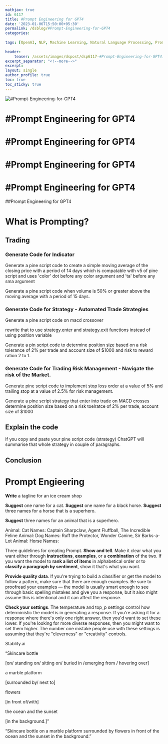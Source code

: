 ```yaml
--- 
mathjax: true
id: 6117
title: #Prompt Engineering for GPT4
date: '2023-01-06T15:50:00+05:30'   
permalink: /dsblog/#Prompt-Engineering-for-GPT4
categories:   
   
tags: [OpenAI, NLP, Machine Learning, Natural Language Processing, Prompt Engineering, GPT]   
   
header:   
    teaser: /assets/images/dspost/dsp6117-#Prompt-Engineering-for-GPT4.jpg
excerpt_separator: "<!--more-->"   
excerpt:   
layout: single   
author_profile: true   
toc: true   
toc_sticky: true
--- 
```


   
![#Prompt-Engineering-for-GPT4](/assets/images/dspost/dsp6117-#Prompt-Engineering-for-GPT4.jpg)

# #Prompt Engineering for GPT4


# #Prompt Engineering for GPT4


# #Prompt Engineering for GPT4


# #Prompt Engineering for GPT4


##Prompt Engineering for GPT4


# What is Prompting?


## Trading
### Generate Code for Indicator
Generate a pine script code to create a simple moving average of the closing price with a period of 14 days which is compatable with v5 of pine script and uses 'color' dot before any color argument and 'ta' before any sma argument


Generate a pine script code when volume is 50% or greater above the moving average with a period of 15 days.

### Generate Code for Strategy - Automated Trade Strategies  
Generate a pine script code on macd crossover 

rewrite that to use strategy.enter and strategy.exit functions instead of using position variable

Generate a pin script code to determine position size based on a risk tolerance of 2% per trade and account size of $1000 and risk to reward ration 2 to 1.

### Generate Code for Trading Risk Management - Navigate the risk of the Market.
Generate pine script code to implement stop loss order at a value of 5% and trailing stop at a value of 2.5% for risk management.

Generate a pine script strategy 
that enter into trade on MACD crosses determine position size based on a risk toelratce of 2% per trade, account size of $1000

## Explain the code
If you copy and paste your pine script code (strategy) ChatGPT will summarise that whole strategy in couple of paragraphs.

## Conclusion




# Prompt Engieering


**Write** a tagline for an ice cream shop

**Suggest** one name for a cat.
**Suggest** one name for a black horse.
**Suggest** three names for a horse that is a superhero.




**Suggest** three names for an animal that is a superhero.

Animal: Cat
Names: Captain Sharpclaw, Agent Fluffball, The Incredible Feline
Animal: Dog
Names: Ruff the Protector, Wonder Canine, Sir Barks-a-Lot
Animal: Horse
Names:

Three guidelines for creating Prompt.
**Show and tell**. Make it clear what you want either through **instructions**, **examples**, or a **combination** of the two. If you want the model to **rank a list of items** in alphabetical order or to **classify a paragraph by sentiment**, show it that's what you want.

**Provide quality data**. If you're trying to build a classifier or get the model to follow a pattern, make sure that there are enough examples. Be sure to proofread your examples — the model is usually smart enough to see through basic spelling mistakes and give you a response, but it also might assume this is intentional and it can affect the response.

**Check your settings**. The temperature and top_p settings control how deterministic the model is in generating a response. If you're asking it for a response where there's only one right answer, then you'd want to set these lower. If you're looking for more diverse responses, then you might want to set them higher. The number one mistake people use with these settings is assuming that they're "cleverness" or "creativity" controls.




Stablity.ai

“Skincare bottle

[on/ standing on/ sitting on/ buried in /emerging from / hovering over]

a marble platform

[surrounded by/ next to]

flowers

[in front of/with]

the ocean and the sunset

[in the background.]”

“Skincare bottle on a marble platform surrounded by flowers in front of the ocean and the sunset in the background.”



